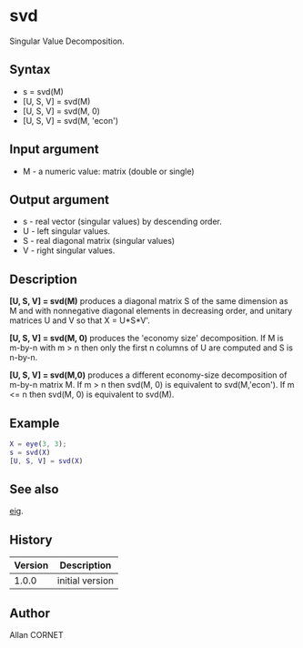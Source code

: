 # svd

Singular Value Decomposition.

## Syntax

- s = svd(M)
- [U, S, V] = svd(M)
- [U, S, V] = svd(M, 0)
- [U, S, V] = svd(M, 'econ')

## Input argument

- M - a numeric value: matrix (double or single)

## Output argument

- s - real vector (singular values) by descending order.
- U - left singular values.
- S - real diagonal matrix (singular values)
- V - right singular values.

## Description

  <p><b>[U, S, V] = svd(M)</b> produces a diagonal matrix S of the same dimension as M and with nonnegative diagonal elements in decreasing order, and unitary matrices U and V so that X = U*S*V'.</p>
  <p><b>[U, S, V] = svd(M, 0)</b> produces the 'economy size' decomposition. If M is m-by-n with m &gt; n then only the first n columns of U are computed and S is n-by-n.</p>
  <p><b>[U, S, V] = svd(M,0)</b> produces a different economy-size decomposition of m-by-n matrix M. If m &gt; n  then svd(M, 0) is equivalent to svd(M,'econ'). If m  &lt;= n then svd(M, 0) is equivalent to svd(M).</p>

## Example

```matlab
X = eye(3, 3);
s = svd(X)
[U, S, V] = svd(X)
```

## See also

[eig](eig.md).

## History

| Version | Description     |
| ------- | --------------- |
| 1.0.0   | initial version |

## Author

Allan CORNET
